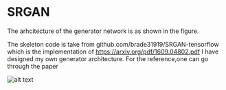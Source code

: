 # SRGAN

The arhcitecture of the generator network is as shown in the figure.

The skeleton code is take from github.com/brade31919/SRGAN-tensorflow  which  is the implementation of https://arxiv.org/pdf/1609.04802.pdf
I have designed my own generator architecture.
For the reference,one can go through the paper

![alt text](https://github.com/ShambhawiVarchasva/SRGAN/blob/master/image.jpg?raw=true)
